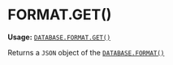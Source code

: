 # FORMAT.GET()
**Usage:** [`DATABASE.FORMAT.GET()`](https://github.com/NeedleChat/NeedleDB/blob/docs/docs/DATABASE/classes/FORMAT.md)

Returns a `JSON` object of the [`DATABASE.FORMAT()`](https://github.com/NeedleChat/NeedleDB/blob/docs/docs/DATABASE/classes/FORMAT.md)
